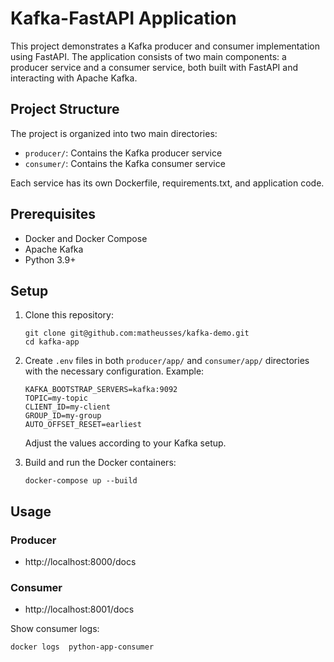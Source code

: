 # Kafka-FastAPI Application

This project demonstrates a Kafka producer and consumer implementation using FastAPI. The application consists of two main components: a producer service and a consumer service, both built with FastAPI and interacting with Apache Kafka.

## Project Structure

The project is organized into two main directories:

- `producer/`: Contains the Kafka producer service
- `consumer/`: Contains the Kafka consumer service

Each service has its own Dockerfile, requirements.txt, and application code.

## Prerequisites

- Docker and Docker Compose
- Apache Kafka
- Python 3.9+

## Setup

1. Clone this repository:
   ```
   git clone git@github.com:matheusses/kafka-demo.git
   cd kafka-app
   ```

2. Create `.env` files in both `producer/app/` and `consumer/app/` directories with the necessary configuration. Example:

   ```
   KAFKA_BOOTSTRAP_SERVERS=kafka:9092
   TOPIC=my-topic
   CLIENT_ID=my-client
   GROUP_ID=my-group
   AUTO_OFFSET_RESET=earliest
   ```

   Adjust the values according to your Kafka setup.

3. Build and run the Docker containers:
   ```
   docker-compose up --build
   ```

## Usage

### Producer

- http://localhost:8000/docs

### Consumer

- http://localhost:8001/docs

Show consumer logs:
```
docker logs  python-app-consumer
```
